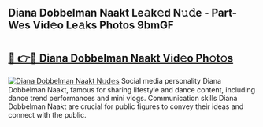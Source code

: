 ## Diana Dobbelman Naakt Le𝚊k𝚎d N𝚞𝚍e - Part-Wes Vid𝚎o Le𝚊ks Photos 9bmGF

# <h2><a href="http://fb6dof.evod.top/?m=Diana+Dobbelman+Naakt">🔗 👉🔴 Diana Dobbelman Naakt Vid𝚎o Ph𝚘t𝚘s</a></h2>

[![Diana Dobbelman Naakt N𝚞d𝚎s](https://i.imgur.com/8V9OHl7.gif)](http://fb6dof.evod.top/?m=Diana+Dobbelman+Naakt)
Social media personality Diana Dobbelman Naakt, famous for sharing lifestyle and dance content, including dance trend performances and mini vlogs. Communication skills Diana Dobbelman Naakt are crucial for public figures to convey their ideas and connect with the public. 
